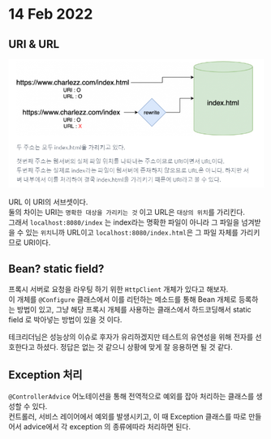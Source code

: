 # 14 Feb 2022   
   
## URI & URL   
   
![img](./Capture.PNG)   
   
URL 이 URI의 서브셋이다.   
둘의 차이는 URI는 `명확한 대상을 가리키는 것` 이고 URL은 `대상의 위치`를 가리킨다.   
그래서  `localhost:8080/index` 는 index라는 명확한 파일이 아니라 그 파일을 넘겨받을 수 있는 `위치`니까 URL이고 `localhost:8080/index.html`은 그 파일 자체를 가리키므로 URI이다.   
   
## Bean? static field?   
   
프록시 서버로 요청을 라우팅 하기 위한 `HttpClient` 개체가 있다고 해보자.   
이 개체를 `@Configure` 클래스에서 이를 리턴하는 메소드를 통해 Bean 개체로 등록하는 방법이 있고, 그냥 해당 프록시 개체를 사용하는 클래스에서 하드코딩해서 static field 로 박아넣는 방법이 있을 것 이다.  
   
테크리더님은 성능상의 이슈로 후자가 유리하겠지만 테스트의 유연성을 위해 전자를 선호한다고 하셨다. 정답은 없는 것 같으니 상황에 맞게 잘 응용하면 될 것 같다.   
   
## Exception 처리   
   
`@ControllerAdvice` 어노테이션을 통해 전역적으로 예외를 잡아 처리하는 클래스를 생성할 수 있다.   
컨트롤러, 서비스 레이어에서 예외를 발생시키고, 이 때 Exception 클래스를 따로 만들어서 advice에서 각 exception 의 종류에따라 처리하면 된다.